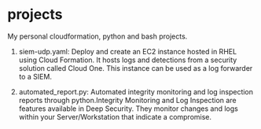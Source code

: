 # projects
My personal cloudformation, python and bash projects.

1. siem-udp.yaml:
Deploy and create an EC2 instance hosted in RHEL using Cloud Formation. It hosts logs and detections from a security solution called Cloud One. This instance can be used as a log forwarder to a SIEM.

2. automated_report.py:
Automated integrity monitoring and log inspection reports through python.Integrity Monitoring and Log Inspection are features available in Deep Security. They monitor changes and logs within your Server/Workstation that indicate a compromise.
